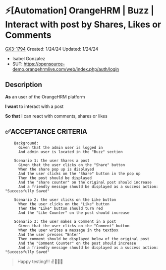 # ⚡️[Automation] OrangeHRM | Buzz | Interact with post by Shares, Likes or Comments

[GX3-1794](https://upexgalaxy34.atlassian.net/browse/GX3-1794) Created: 1/24/24 Updated: 1/24/24
- Isabel Gonzalez
- SUT: https://opensource-demo.orangehrmlive.com/web/index.php/auth/login

## Description
**As** an user of the OrangeHRM platform

**I want** to interact with a post

**So that** I can react with comments, shares or likes

## ✅ACCEPTANCE CRITERIA
```
    Background:
      Given that the admin user is logged in
      And admin user is located in the "Buzz" section

    Scenario 1: the user Shares a post
      Given that the user clicks on the "Share" button
      When the share pop up is displayed
      And the user clicks on the "Share" button in the pop up
      Then the post should be displayed
      And the "share counter" on the original post should increase
      And a friendly message should be displayed as a success action: "Successfully Saved"
         
    Scenario 2: the user clicks on the Like button 
      When the user clicks on the "Like" button
      Then the "Like" button should turn red
      And the "Like Counter" on the post should increase

    Scenario 3: the user makes a Comment in a post
      Given that the user clicks on the "Comment" button
      When the user writes a message in the textbox
      And the user presses "Enter" 
      Then comment should be displayed below of the original post
      And the "Comment Counter" on the post should increase
      And a friendly message should be displayed as a success action: "Successfully Saved"
```
>Happy testing!!! ✌️🧑🏼‍🚀

